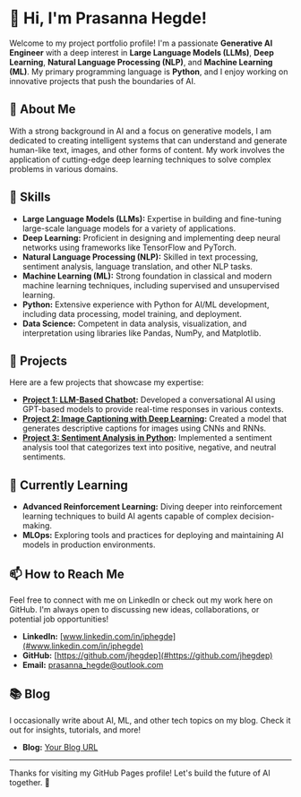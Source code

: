 # 👋 Hi, I'm Prasanna Hegde!

Welcome to my project portfolio profile! I'm a passionate **Generative AI Engineer** with a deep interest in **Large Language Models (LLMs)**, **Deep Learning**, **Natural Language Processing (NLP)**, and **Machine Learning (ML)**. My primary programming language is **Python**, and I enjoy working on innovative projects that push the boundaries of AI.

## 🧠 About Me

With a strong background in AI and a focus on generative models, I am dedicated to creating intelligent systems that can understand and generate human-like text, images, and other forms of content. My work involves the application of cutting-edge deep learning techniques to solve complex problems in various domains.

## 🔧 Skills

- **Large Language Models (LLMs):** Expertise in building and fine-tuning large-scale language models for a variety of applications.
- **Deep Learning:** Proficient in designing and implementing deep neural networks using frameworks like TensorFlow and PyTorch.
- **Natural Language Processing (NLP):** Skilled in text processing, sentiment analysis, language translation, and other NLP tasks.
- **Machine Learning (ML):** Strong foundation in classical and modern machine learning techniques, including supervised and unsupervised learning.
- **Python:** Extensive experience with Python for AI/ML development, including data processing, model training, and deployment.
- **Data Science:** Competent in data analysis, visualization, and interpretation using libraries like Pandas, NumPy, and Matplotlib.

## 🚀 Projects

Here are a few projects that showcase my expertise:

- **[Project 1: LLM-Based Chatbot](#):** Developed a conversational AI using GPT-based models to provide real-time responses in various contexts.
- **[Project 2: Image Captioning with Deep Learning](#):** Created a model that generates descriptive captions for images using CNNs and RNNs.
- **[Project 3: Sentiment Analysis in Python](#):** Implemented a sentiment analysis tool that categorizes text into positive, negative, and neutral sentiments.

## 🌱 Currently Learning

- **Advanced Reinforcement Learning:** Diving deeper into reinforcement learning techniques to build AI agents capable of complex decision-making.
- **MLOps:** Exploring tools and practices for deploying and maintaining AI models in production environments.

## 📫 How to Reach Me

Feel free to connect with me on LinkedIn or check out my work here on GitHub. I'm always open to discussing new ideas, collaborations, or potential job opportunities!

- **LinkedIn:** [www.linkedin.com/in/iphegde](#www.linkedin.com/in/iphegde)
- **GitHub:**   [https://github.com/jhegdep](#https://github.com/jhegdep)
- **Email:**    [prasanna_hegde@outlook.com](#mailto:prasanna_hegde@outlook.com) 

## 📚 Blog

I occasionally write about AI, ML, and other tech topics on my blog. Check it out for insights, tutorials, and more!

- **Blog:** [Your Blog URL](#)

---

Thanks for visiting my GitHub Pages profile! Let's build the future of AI together. 🌟
